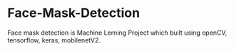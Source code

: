 # Face-Mask-Detection
Face mask detection is Machine Lerning Project which built using openCV, tensorflow, keras, mobilenetV2.

